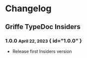 # Changelog

## Griffe TypeDoc Insiders

### 1.0.0 <small>April 22, 2023</small> { id="1.0.0" }

- Release first Insiders version
